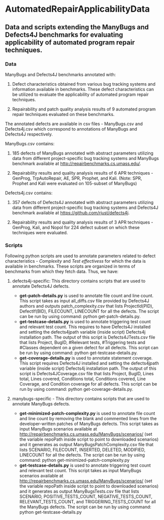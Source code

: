 # AutomatedRepairApplicabilityData
## Data and scripts extending the ManyBugs and Defects4J benchmarks for evaluating applicability of automated program repair techniques.

### Data

ManyBugs and Defects4J benchmarks annotated with:

1. Defect characteristics obtained from various bug tracking systems and information available in benchmarks.
These defect characteristics can be utilized to evaluate the applicability of automated program repair techniques.

2. Repairability and patch quality analysis results of 9 automated program repair techniques evaluated on these benchmarks.

The annotated defects are available in csv files - ManyBugs.csv and Defects4j.csv which correspond to annotations of
ManyBugs and Defects4J respectively.

ManyBugs.csv contains:

1. 185 defects of ManyBugs annotated with abstract parameters utilizing data from different project-specific
bug tracking systems and ManyBugs benchmark available at http://repairbenchmarks.cs.umass.edu/.

2. Repairability results and quality analysis results of 6 APR techniques - GenProg, TrpAutoRepair, AE,
SPR, Prophet, and Kali. (Note: SPR, Prophet and Kali were evaluated on 105-subset of ManyBugs)

Defects4j.csv contains:

1. 357 defects of Defects4J annotated with abstract parameters utilizing data from different project-specific
bug tracking systems and Defects4J benchmark available at https://github.com/rjust/defects4j.

2. Repairability results and quality analysis results of 3 APR techniques - GenProg, Kali, and Nopol for 224 defect
subset on which these techniques were evaluated.

### Scripts

Following python scripts are used to annotate parameters related to defect characteristics - *Complexity* and *Test effectivess*
for which the data is available in benchmarks. These scripts are organized in terms of benchmarks from which they fetch
data. Thus, we have:

1. defects4j-specific: This directory contains scripts that are used to annotate Defects4J defects.

   - **get-patch-details.py** is used to annotate file count and line count. This script takes as input all_diffs.csv
     file provided by Defects4J authors and outputs patch_complexity.csv that lists ProjectId(PID), DefectIf(BID), FILECOUNT,
     LINECOUNT for all the defects. The script can be run by using command: python get-patch-details.py.
   - **get-testcase-details.py** is used to annotate triggering test count and relevant test count. This requires to have
      Defects4J installed and setting the defects4jpath variable (inside script) Defects4j installation path. The output of
      this script is Defects4JTests.csv file that lists Project, BugID, #Relevant tests, #Triggering tests and #Classes
      dependent on a given defect for all defects. This script can be run by using command: python get-testcase-details.py.
   - **get-coverage-details.py** is used to annotate statement coverage. This script requires Defects4J installed and setting the
      defects4jpath variable (inside script) Defects4j installation path. The output of this script is  Defects4JCoverage.csv
      file that lists Project, BugID, Lines total, Lines covered, Conditions total, Conditions covered, Line Coverage, and
      Condition coverage for all defects. This script can be run by using command: python get-coverage-details.py.

2. manybugs-specific - This directory contains scripts that are used to annotate ManyBugs defects.

   - **get-minimized-patch-complexity.py** is used to annotate file count and line count by removing the blank and commented
     lines from the developer-written patches of ManyBugs defects. This script takes as input ManyBugs scenarios available
     at http://repairbenchmarks.cs.umass.edu/ManyBugs/scenarios/ (set the variable repoPath inside script to point to downloaded
     scenarios) and it generates as output ManyBugsPatchComplexity.csv file that lists SCENARIO, FILECOUNT, INSERTED, DELETED,
     MODIFIED, LINECOUNT for all the defects. The script can be run by using command: python get-minimized-patch-complexity.py
   - **get-testcase-details.py** is used to annotate triggering test count and relevant test count. This script takes as
     input ManyBugs scenarios available at http://repairbenchmarks.cs.umass.edu/ManyBugs/scenarios/ (set the variable repoPath
     inside script to point to downloaded scenarios) and it generates as output ManyBugsTests.csv file that lists SCENARIO,
     POSITIVE_TESTS_COUNT, NEGATIVE_TESTS_COUNT, RELEVANT_TESTS_COUNT, and TRIGGERING_TESTS_COUNT for all the ManyBugs defects.
     The script can be run by using command: python get-testcase-details.py


